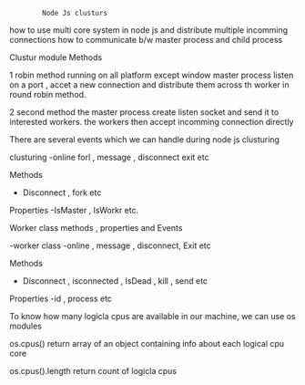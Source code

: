             Node Js clusturs

how to use multi core system in node js and distribute multiple incomming connections
how to communicate b/w master process and child process 

Clustur module Methods 

1 robin method running on all platform except window 
master process listen on a port , accet a new connection and distribute them across  th worker in round robin method.

2 second method 
the master process create listen socket and send it to interested workers.
the workers then accept incomming connection directly 


There are several events which we can handle during node js clusturing 

clusturing 
-online forl , message , disconnect exit etc

Methods
- Disconnect , fork etc

Properties 
-IsMaster , IsWorkr etc. 

Worker class methods , properties and Events 

-worker class 
-online , message , disconnect, Exit etc

Methods
- Disconnect , isconnected , IsDead , kill , send etc 

Properties 
-id , process etc

To know how many logicla cpus are available in our machine, we can use os modules 

os.cpus()
return array of an object containing info about each logical cpu core

os.cpus().length
return count of logicla cpus 
